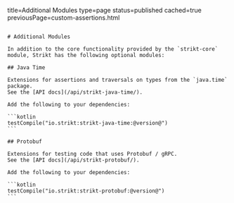 title=Additional Modules
type=page
status=published
cached=true
previousPage=custom-assertions.html
~~~~~~

# Additional Modules

In addition to the core functionality provided by the `strikt-core` module, Strikt has the following optional modules:

## Java Time

Extensions for assertions and traversals on types from the `java.time` package.
See the [API docs](/api/strikt-java-time/).

Add the following to your dependencies:

```kotlin
testCompile("io.strikt:strikt-java-time:@version@")
``` 

## Protobuf

Extensions for testing code that uses Protobuf / gRPC.
See the [API docs](/api/strikt-protobuf/).

Add the following to your dependencies:

```kotlin
testCompile("io.strikt:strikt-protobuf:@version@")
``` 
